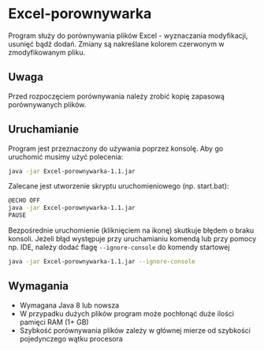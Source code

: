 # Excel-porownywarka
Program służy do porównywania plików Excel - wyznaczania modyfikacji, usunięć bądź dodań. Zmiany są nakreślane kolorem czerwonym w zmodyfikowanym pliku.

## Uwaga 
Przed rozpoczęciem porównywania należy zrobić kopię zapasową porównywanych plików.

## Uruchamianie
Program jest przeznaczony do używania poprzez konsolę. Aby go uruchomić musimy użyć polecenia:

```bash
java -jar Excel-porownywarka-1.1.jar
```

Zalecane jest utworzenie skryptu uruchomieniowego (np. start.bat):
```bash
@ECHO OFF
java -jar Excel-porownywarka-1.1.jar
PAUSE
```


Bezpośrednie uruchomienie (kliknięciem na ikonę) skutkuje błędem o braku konsoli. Jeżeli błąd występuje przy uruchamianiu komendą lub przy pomocy np. IDE, należy dodać flagę `--ignore-console` do komendy startowej
```bash
java -jar Excel-porownywarka-1.1.jar --ignore-console
```
## Wymagania
- Wymagana Java 8 lub nowsza
- W przypadku dużych plików program może pochłonąć duże ilości pamięci RAM (1+ GB)
- Szybkość porównywania plików zależy w głównej mierze od szybkości pojedynczego wątku procesora
